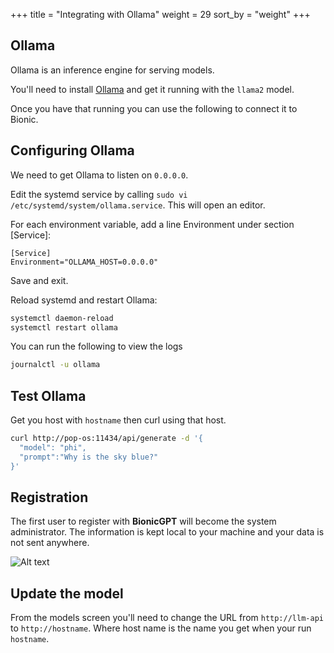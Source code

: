 +++
title = "Integrating with Ollama"
weight = 29
sort_by = "weight"
+++

## Ollama

Ollama is an inference engine for serving models.

You'll need to install [Ollama](https://ollama.ai/) and get it running with the `llama2` model.

Once you have that running you can use the following to connect it to Bionic.

## Configuring Ollama

We need to get Ollama to listen on `0.0.0.0`.

Edit the systemd service by calling `sudo vi /etc/systemd/system/ollama.service`. This will open an editor.

For each environment variable, add a line Environment under section [Service]:

```service
[Service]
Environment="OLLAMA_HOST=0.0.0.0"
```

Save and exit.

Reload systemd and restart Ollama:

```sh
systemctl daemon-reload
systemctl restart ollama
```

You can run the following to view the logs

```sh
journalctl -u ollama
```

## Test Ollama

Get you host with `hostname` then curl using that host.

```sh
curl http://pop-os:11434/api/generate -d '{
  "model": "phi",
  "prompt":"Why is the sky blue?"
}'
```

## Registration

The first user to register with **BionicGPT** will become the system administrator. The information is kept local to your machine and your data is not sent anywhere.

![Alt text](../initial-screen.png "Start Screen")

## Update the model

From the models screen you'll need to change the URL from `http://llm-api` to `http://hostname`. Where host name is the name you get when your run `hostname`.